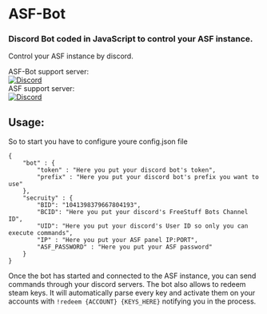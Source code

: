# ASF-Bot

### Discord Bot coded in JavaScript to control your ASF instance.
Control your ASF instance by discord.

ASF-Bot support server:<br>
[![Discord](https://img.shields.io/discord/902138867199643679?color=7289da&label=Discord&logo=discord&logoColor=ffffff)](https://discord.gg/m2jM5zGKCk)<br>
ASF support server:<br>
[![Discord](https://img.shields.io/discord/267292556709068800.svg?label=Discord&logo=discord&cacheSeconds=3600)](https://discord.gg/hSQgt8j)

## Usage:
So to start you have to configure youre config.json file
```
{
    "bot" : {
        "token" : "Here you put your discord bot's token",
        "prefix" : "Here you put your discord bot's prefix you want to use"
    },
    "secruity" : {
        "BID": "1041398379667804193",
        "BCID": "Here you put your discord's FreeStuff Bots Channel ID",
        "UID": "Here you put your discord's User ID so only you can execute commands",
        "IP" : "Here you put your ASF panel IP:PORT",
        "ASF_PASSWORD" : "Here you put your ASF password"
    }
}
```

Once the bot has started and connected to the ASF instance, you can send commands through your discord servers. 
The bot also allows to redeem steam keys. It will automatically parse every key and activate them on your accounts with ```!redeem {ACCOUNT} {KEYS_HERE}``` notifying you in the process.
